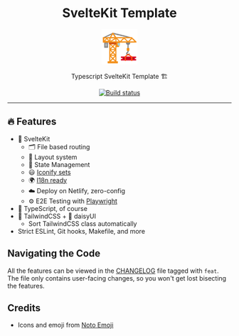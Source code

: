 <div align="center">
  <h1>SvelteKit Template</h1>

<img src='docs/logo.svg' width=80px />

Typescript SvelteKit Template 🏗️

<a href="https://github.com/azzamsa/js-svelteKit/actions/workflows/ci.yml">
  <img src="https://github.com/azzamsa/js-svelteKit/actions/workflows/ci.yml/badge.svg" alt="Build status" />
</a>

</div>

---

## 🔥 Features

- 🎩 SvelteKit
  - 🗂 File based routing
  - 📑 Layout system
  - 🥡 State Management
  - 😃 [Iconify sets](https://github.com/iconify/iconify)
  - 🌍 [I18n ready](./src/lib/translations)
  - ☁️ Deploy on Netlify, zero-config
  - ⚙️ E2E Testing with [Playwright](https://playwright.dev/)
- 🦾 TypeScript, of course
- 🍃 TailwindCSS + 🌼 daisyUI
  - Sort TailwindCSS class automatically
- Strict ESLint, Git hooks, Makefile, and more

## Navigating the Code

All the features can be viewed in the [CHANGELOG](CHANGELOG.md) file tagged with `feat`.
The file only contains user-facing changes, so you won't get lost bisecting the features.

## Credits

- Icons and emoji from [Noto Emoji](https://github.com/googlefonts/noto-emoji)
